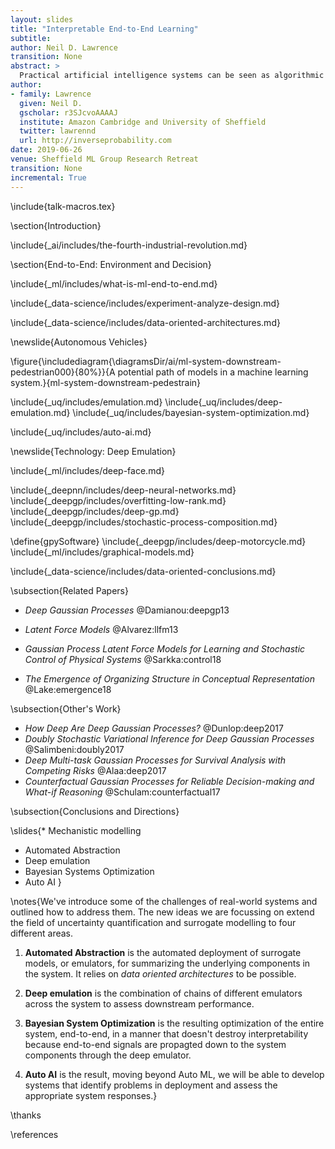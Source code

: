 ```yaml
---
layout: slides
title: "Interpretable End-to-End Learning"
subtitle: 
author: Neil D. Lawrence
transition: None
abstract: >
  Practical artificial intelligence systems can be seen as algorithmic decision makers. The fractal nature of decision making implies that this involves interacting systems of components where decisions are made multiple times across different time frames. This affects the decomposability of an artificial intelligence system. Classical systems design relies on decomposability for efficient maintenance and deployment of machine learning systems, in this talk we consider the challenges of optimizing and maintaining such systems.
author:
- family: Lawrence
  given: Neil D.
  gscholar: r3SJcvoAAAAJ
  institute: Amazon Cambridge and University of Sheffield
  twitter: lawrennd
  url: http://inverseprobability.com
date: 2019-06-26
venue: Sheffield ML Group Research Retreat
transition: None
incremental: True
---
```


\include{talk-macros.tex}

\section{Introduction}

\include{_ai/includes/the-fourth-industrial-revolution.md}

\section{End-to-End: Environment and Decision}

\include{_ml/includes/what-is-ml-end-to-end.md}

\include{_data-science/includes/experiment-analyze-design.md}

\include{_data-science/includes/data-oriented-architectures.md}

\newslide{Autonomous Vehicles}

\figure{\includediagram{\diagramsDir/ai/ml-system-downstream-pedestrian000}{80%}}{A potential path of models in a machine learning system.}{ml-system-downstream-pedestrain}

\include{_uq/includes/emulation.md}
\include{_uq/includes/deep-emulation.md}
\include{_uq/includes/bayesian-system-optimization.md}

\include{_uq/includes/auto-ai.md}

\newslide{Technology: Deep Emulation}

\include{_ml/includes/deep-face.md}
<!--\include{_ml/includes/deep-learning-as-pinball.md}-->

\include{_deepnn/includes/deep-neural-networks.md}
\include{_deepgp/includes/overfitting-low-rank.md}
\include{_deepgp/includes/deep-gp.md}
\include{_deepgp/includes/stochastic-process-composition.md}

<!--include{_ai/includes/ai-vs-data-science-2.md}-->

<!-- in this short overview, don't introduce GPy or the data-->
<!--\define{stepFunctionData} -->
\define{gpySoftware}
\include{_deepgp/includes/deep-motorcycle.md}
\include{_ml/includes/graphical-models.md}

\include{_data-science/includes/data-oriented-conclusions.md}

<!--\include{_health/includes/malaria-gp.md}-->

\subsection{Related Papers}

* *Deep Gaussian Processes*
    @Damianou:deepgp13

* *Latent Force Models*
  @Alvarez:llfm13

* *Gaussian Process Latent Force Models for Learning and Stochastic Control of Physical Systems*
  @Sarkka:control18

* *The Emergence of Organizing Structure in Conceptual Representation*
  @Lake:emergence18

\subsection{Other's Work}

* *How Deep Are Deep Gaussian Processes?*
  @Dunlop:deep2017
* *Doubly Stochastic Variational Inference for Deep Gaussian Processes*
  @Salimbeni:doubly2017
* *Deep Multi-task Gaussian Processes for Survival Analysis with Competing Risks*
  @Alaa:deep2017
* *Counterfactual Gaussian Processes for Reliable Decision-making and What-if Reasoning*
  @Schulam:counterfactual17

\subsection{Conclusions and Directions}

\slides{* Mechanistic modelling
* Automated Abstraction
* Deep emulation
* Bayesian Systems Optimization
* Auto AI
}

\notes{We've introduce some of the challenges of real-world systems and outlined how to address them. The new ideas we are focussing on extend the field of uncertainty quantification and surrogate modelling to four different areas.

1. **Automated Abstraction** is the automated deployment of surrogate models, or emulators, for summarizing the underlying components in the system. It relies on *data oriented architectures* to be possible.

2. **Deep emulation** is the combination of chains of different emulators across the system to assess downstream performance.

3. **Bayesian System Optimization** is the resulting optimization of the entire system, end-to-end, in a manner that doesn't destroy interpretability because end-to-end signals are propagted down to the system components through the deep emulator.

4. **Auto AI** is the result, moving beyond Auto ML, we will be able to develop systems that identify problems in deployment and assess the appropriate system responses.}

\thanks

\references
